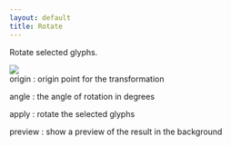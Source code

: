 ```yaml
---
layout: default
title: Rotate
---
```


Rotate selected glyphs.

<div class='row'>

<div class='col'>
  <img src='{{ site.url }}/images/glyphs/rotate.png' />
</div>

<div class='col' markdown='1'>
origin
: origin point for the transformation

angle
: the angle of rotation in degrees

apply
: rotate the selected glyphs

preview
: show a preview of the result in the background
</div>

</div>
